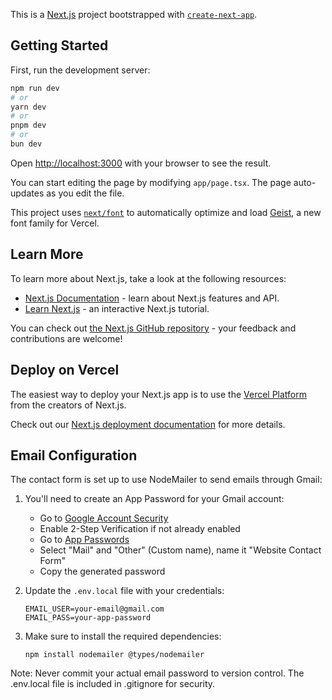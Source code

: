 This is a [Next.js](https://nextjs.org) project bootstrapped with [`create-next-app`](https://nextjs.org/docs/app/api-reference/cli/create-next-app).

## Getting Started

First, run the development server:

```bash
npm run dev
# or
yarn dev
# or
pnpm dev
# or
bun dev
```

Open [http://localhost:3000](http://localhost:3000) with your browser to see the result.

You can start editing the page by modifying `app/page.tsx`. The page auto-updates as you edit the file.

This project uses [`next/font`](https://nextjs.org/docs/app/building-your-application/optimizing/fonts) to automatically optimize and load [Geist](https://vercel.com/font), a new font family for Vercel.

## Learn More

To learn more about Next.js, take a look at the following resources:

- [Next.js Documentation](https://nextjs.org/docs) - learn about Next.js features and API.
- [Learn Next.js](https://nextjs.org/learn) - an interactive Next.js tutorial.

You can check out [the Next.js GitHub repository](https://github.com/vercel/next.js) - your feedback and contributions are welcome!

## Deploy on Vercel

The easiest way to deploy your Next.js app is to use the [Vercel Platform](https://vercel.com/new?utm_medium=default-template&filter=next.js&utm_source=create-next-app&utm_campaign=create-next-app-readme) from the creators of Next.js.

Check out our [Next.js deployment documentation](https://nextjs.org/docs/app/building-your-application/deploying) for more details.

## Email Configuration

The contact form is set up to use NodeMailer to send emails through Gmail:

1. You'll need to create an App Password for your Gmail account:

   - Go to [Google Account Security](https://myaccount.google.com/security)
   - Enable 2-Step Verification if not already enabled
   - Go to [App Passwords](https://myaccount.google.com/apppasswords)
   - Select "Mail" and "Other" (Custom name), name it "Website Contact Form"
   - Copy the generated password

2. Update the `.env.local` file with your credentials:

   ```
   EMAIL_USER=your-email@gmail.com
   EMAIL_PASS=your-app-password
   ```

3. Make sure to install the required dependencies:
   ```
   npm install nodemailer @types/nodemailer
   ```

Note: Never commit your actual email password to version control. The .env.local file is included in .gitignore for security.
